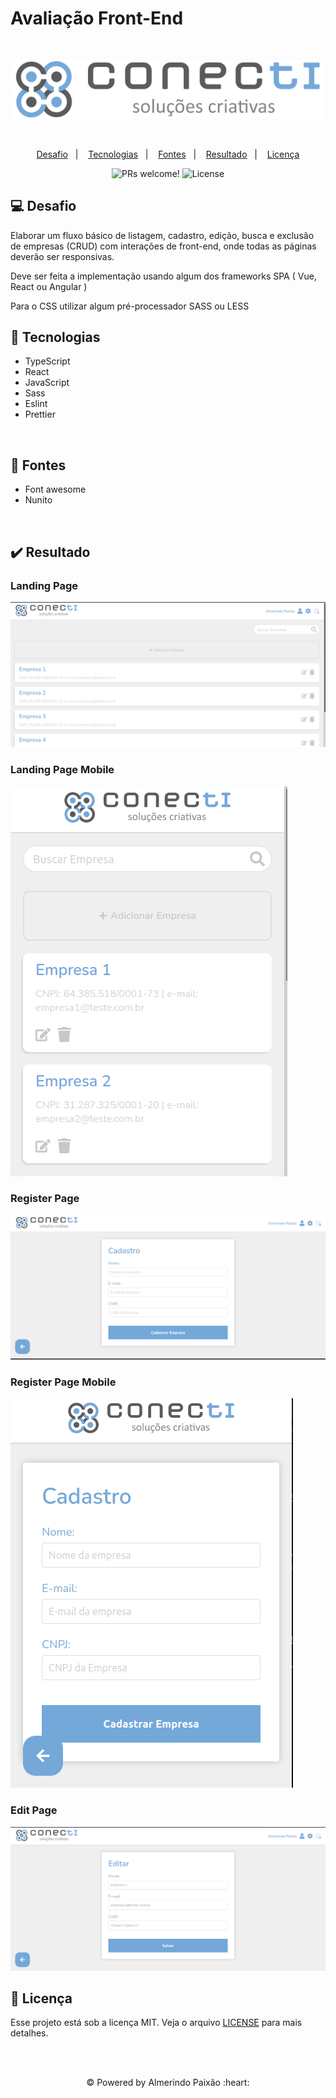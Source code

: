 # Avaliação Front-End

<br>

<p align="center">
  <img alt="conecti" title="conecti" src="./.github/logo-conecti.svg">
</p>

<br>

<p align="center">
  <a href="#computer:-desafio">Desafio</a>&nbsp;&nbsp;&nbsp;|&nbsp;&nbsp;&nbsp;
  <a href="#rocket-tecnologias">Tecnologias</a>&nbsp;&nbsp;&nbsp;|&nbsp;&nbsp;&nbsp;
  <a href="#pencil-fontes">Fontes</a>&nbsp;&nbsp;&nbsp;|&nbsp;&nbsp;&nbsp;
  <a href="#heavy_check_mark-resultado">Resultado</a>&nbsp;&nbsp;&nbsp;|&nbsp;&nbsp;&nbsp;
  <a href="#memo-licença">Licença</a>
</p>

<p align="center">
 <img src="https://img.shields.io/static/v1?label=PRs&message=welcome&color=74a8d9&labelColor=000000" alt="PRs welcome!" />
 <img alt="License" src="https://img.shields.io/static/v1?label=license&message=MIT&color=74a8d9&labelColor=000000" />
</p>

## :computer: Desafio

Elaborar um fluxo básico de listagem, cadastro, edição, busca e exclusão de empresas (CRUD) com interações de front-end, onde todas as páginas deverão ser responsivas.

Deve ser feita a implementação usando algum dos frameworks SPA ( Vue, React ou Angular )

Para o CSS utilizar algum pré-processador SASS ou LESS

## :rocket: Tecnologias

- TypeScript
- React
- JavaScript
- Sass
- Eslint
- Prettier

<br>

## :pencil: Fontes

- Font awesome
- Nunito

<br>

## :heavy_check_mark: Resultado

### Landing Page

<img src="./.github/landing-page.png" alt="Landing Page">

### Landing Page Mobile

<img src="./.github/landing-page-mobile.png" alt="Landing Page Mobile">

### Register Page

<img src="./.github/register-page.png" alt="Register Page">

### Register Page Mobile

<img src="./.github/register-page-mobile.png" alt="Register Page Mobile">

### Edit Page

<img src="./.github/edit-page.png" alt="Edit Page">

<br>

## :memo: Licença

Esse projeto está sob a licença MIT. Veja o arquivo [LICENSE](https://github.com/almerindopaixao/avaliacao-frontend/blob/main/LICENSE) para mais detalhes.

<br>
<br>
<p align="center">&copy; Powered by Almerindo Paixão :heart:</P>
<br>